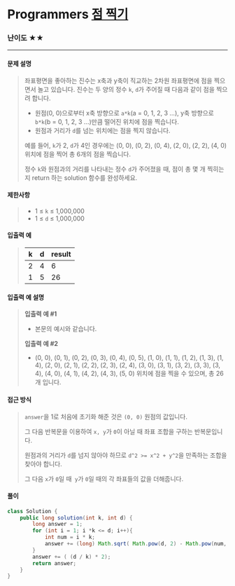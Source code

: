 # Programmers [점 찍기](https://school.programmers.co.kr/learn/courses/30/lessons/140107)

### 난이도 ★★

---

#### 문제 설명

> 좌표평면을 좋아하는 진수는 x축과 y축이 직교하는 2차원 좌표평면에 점을 찍으면서 놀고 있습니다. 진수는 두 양의 정수 `k`, `d`가 주어질 때 다음과 같이 점을 찍으려 합니다.
>
> - 원점(0, 0)으로부터 x축 방향으로 `a*k`(a = 0, 1, 2, 3 ...), y축 방향으로 `b*k`(b = 0, 1, 2, 3 ...)만큼 떨어진 위치에 점을 찍습니다.
> - 원점과 거리가 `d`를 넘는 위치에는 점을 찍지 않습니다.
>
> 예를 들어, `k`가 2, `d`가 4인 경우에는 (0, 0), (0, 2), (0, 4), (2, 0), (2, 2), (4, 0) 위치에 점을 찍어 총 6개의 점을 찍습니다.
>
> 정수 `k`와 원점과의 거리를 나타내는 정수 `d`가 주어졌을 때, 점이 총 몇 개 찍히는지 return 하는 solution 함수를 완성하세요.

#### 제한사항

>- 1 ≤ `k` ≤ 1,000,000
>- 1 ≤ `d` ≤ 1,000,000
>

#### 입출력 예

> | k    | d    | result |
> | ---- | ---- | ------ |
> | 2    | 4    | 6      |
> | 1    | 5    | 26     |

#### 입출력 예 설명

>**입출력 예 #1**
>
>- 본문의 예시와 같습니다.
>
>**입출력 예 #2**
>
>- (0, 0), (0, 1), (0, 2), (0, 3), (0, 4), (0, 5), (1, 0), (1, 1), (1, 2), (1, 3), (1, 4), (2, 0), (2, 1), (2, 2), (2, 3), (2, 4), (3, 0), (3, 1), (3, 2), (3, 3), (3, 4), (4, 0), (4, 1), (4, 2), (4, 3), (5, 0) 위치에 점을 찍을 수 있으며, 총 26개 입니다.

#### 접근 방식

> `answer`을 1로 처음에 초기화 해준 것은 `(0, 0)` 원점의 값입니다.
>
> 그 다음 반복문을 이용하여 `x, y`가 `0`이 아닐 때 좌표 조합을 구하는 반복문입니다.
>
> 원점과의 거리가 `d`를 넘지 않아야 하므로 `d^2 >= x^2 + y^2`을 만족하는 조합을 찾아야 합니다.
>
> 그 다음 `x`가 `0`일 때` y`가 `0`일 때의 각 좌표들의 값을 더해줍니다.

#### 풀이

```java
class Solution {
    public long solution(int k, int d) {
        long answer = 1;
        for (int i = 1; i *k <= d; i++){
            int num = i * k;
            answer += (long) Math.sqrt( Math.pow(d, 2) - Math.pow(num, 2)) / k;
        }
        answer += ( (d / k) * 2);
        return answer;
    }
}
```

